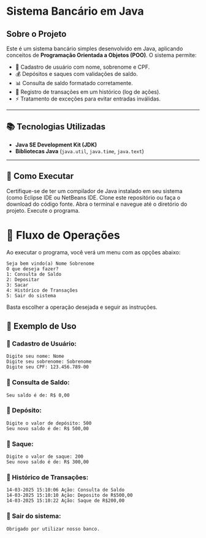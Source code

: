 # Sistema Bancário em Java

## Sobre o Projeto

Este é um sistema bancário simples desenvolvido em Java, aplicando conceitos de **Programação Orientada a Objetos (POO)**. O sistema permite:

- 🔑 Cadastro de usuário com nome, sobrenome e CPF.
- 💰 Depósitos e saques com validações de saldo.
- 📊 Consulta de saldo formatado corretamente.
- 📆 Registro de transações em um histórico (log de ações).
- ⚡ Tratamento de exceções para evitar entradas inválidas.

---

## 📚 Tecnologias Utilizadas

- **Java SE Development Kit (JDK)**
- **Bibliotecas Java** (`java.util`, `java.time`, `java.text`)

---

## 🔧 Como Executar

Certifique-se de ter um compilador de Java instalado em seu sistema (como Eclipse IDE ou NetBeans IDE.
Clone este repositório ou faça o download do código fonte.
Abra o terminal e navegue até o diretório do projeto.
Execute o programa.

# 📌 Fluxo de Operações

Ao executar o programa, você verá um menu com as opções abaixo:

```
Seja bem vindo(a) Nome Sobrenome
O que deseja fazer?
1: Consulta de Saldo 
2: Depositar 
3: Sacar 
4: Histórico de Transações 
5: Sair do sistema
```
Basta escolher a operação desejada e seguir as instruções.

## 🎯 Exemplo de Uso

### 🔹 Cadastro de Usuário:

```
Digite seu nome: Nome
Digite seu sobrenome: Sobrenome
Digite seu CPF: 123.456.789-00
```

### 🔹 Consulta de Saldo:

```
Seu saldo é de: R$ 0,00
```

### 🔹 Depósito:

```
Digite o valor de depósito: 500
Seu novo saldo é de: R$ 500,00
```

### 🔹 Saque:

```
Digite o valor de saque: 200
Seu novo saldo é de: R$ 300,00
```

### 🔹 Histórico de Transações:

```
14-03-2025 15:10:06 Ação: Consulta de Saldo
14-03-2025 15:10:10 Ação: Deposito de R$500,00
14-03-2025 15:10:22 Ação: Saque de R$200,00
```

### 🔹 Sair do sistema:

```
Obrigado por utilizar nosso banco.
```
